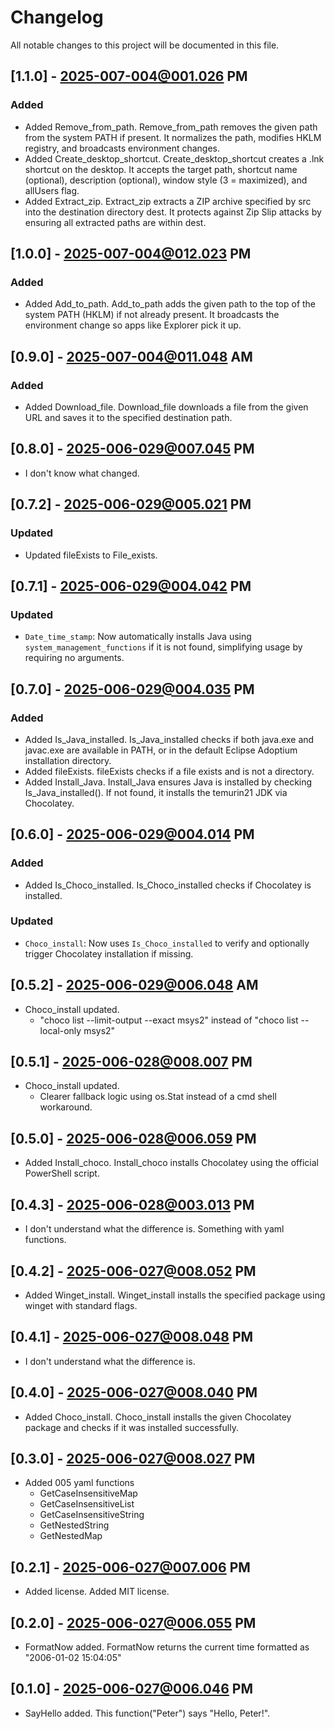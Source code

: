 # Changelog

All notable changes to this project will be documented in this file.

## [1.1.0] - 2025-007-004@001.026 PM

### Added
- Added Remove_from_path. Remove_from_path removes the given path from the system PATH if present. It normalizes the path, modifies HKLM registry, and broadcasts environment changes.
- Added Create_desktop_shortcut. Create_desktop_shortcut creates a .lnk shortcut on the desktop. It accepts the target path, shortcut name (optional), description (optional), window style (3 = maximized), and allUsers flag.
- Added Extract_zip. Extract_zip extracts a ZIP archive specified by src into the destination directory dest. It protects against Zip Slip attacks by ensuring all extracted paths are within dest.

## [1.0.0] - 2025-007-004@012.023 PM

### Added
- Added Add_to_path. Add_to_path adds the given path to the top of the system PATH (HKLM) if not already present. It broadcasts the environment change so apps like Explorer pick it up.

## [0.9.0] - 2025-007-004@011.048 AM

### Added
- Added Download_file. Download_file downloads a file from the given URL and saves it to the specified destination path.

## [0.8.0] - 2025-006-029@007.045 PM

- I don't know what changed.

## [0.7.2] - 2025-006-029@005.021 PM

### Updated
- Updated fileExists to File_exists.

## [0.7.1] - 2025-006-029@004.042 PM

### Updated
- `Date_time_stamp`: Now automatically installs Java using `system_management_functions` if it is not found, simplifying usage by requiring no arguments.

## [0.7.0] - 2025-006-029@004.035 PM

### Added

- Added Is_Java_installed. Is_Java_installed checks if both java.exe and javac.exe are available in PATH, or in the default Eclipse Adoptium installation directory.
- Added fileExists. fileExists checks if a file exists and is not a directory.
- Added Install_Java. Install_Java ensures Java is installed by checking Is_Java_installed(). If not found, it installs the temurin21 JDK via Chocolatey.

## [0.6.0] - 2025-006-029@004.014 PM

### Added
- Added Is_Choco_installed. Is_Choco_installed checks if Chocolatey is installed.

### Updated
- `Choco_install`: Now uses `Is_Choco_installed` to verify and optionally trigger Chocolatey installation if missing.

## [0.5.2] - 2025-006-029@006.048 AM

- Choco_install updated.
  - "choco list --limit-output --exact msys2" instead of "choco list --local-only msys2"

## [0.5.1] - 2025-006-028@008.007 PM

- Choco_install updated.
  - Clearer fallback logic using os.Stat instead of a cmd shell workaround.

## [0.5.0] - 2025-006-028@006.059 PM

- Added Install_choco. Install_choco installs Chocolatey using the official PowerShell script.

## [0.4.3] - 2025-006-028@003.013 PM

- I don't understand what the difference is. Something with yaml functions.

## [0.4.2] - 2025-006-027@008.052 PM

- Added Winget_install. Winget_install installs the specified package using winget with standard flags.

## [0.4.1] - 2025-006-027@008.048 PM

- I don't understand what the difference is.

## [0.4.0] - 2025-006-027@008.040 PM

- Added Choco_install. Choco_install installs the given Chocolatey package and checks if it was installed successfully.

## [0.3.0] - 2025-006-027@008.027 PM

- Added 005 yaml functions
  - GetCaseInsensitiveMap
  - GetCaseInsensitiveList
  - GetCaseInsensitiveString
  - GetNestedString
  - GetNestedMap

## [0.2.1] - 2025-006-027@007.006 PM

- Added license. Added MIT license.

## [0.2.0] - 2025-006-027@006.055 PM

- FormatNow added. FormatNow returns the current time formatted as "2006-01-02 15:04:05"

## [0.1.0] - 2025-006-027@006.046 PM

- SayHello added. This function("Peter") says "Hello, Peter!".
